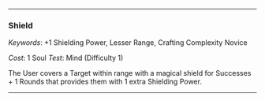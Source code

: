 ___

### Shield

*Keywords*: +1 Shielding Power, Lesser Range, Crafting Complexity Novice

*Cost*: 1 Soul
*Test*: Mind (Difficulty 1)

The User covers a Target within range with a magical shield for Successes + 1 Rounds that provides them with 1 extra Shielding Power.

___